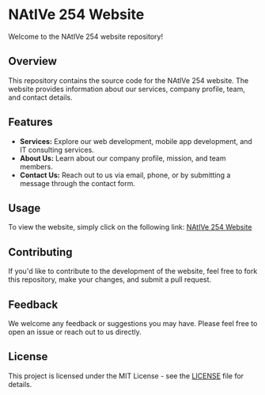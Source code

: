 # NAtIVe 254 Website

Welcome to the NAtIVe 254 website repository!

## Overview

This repository contains the source code for the NAtIVe 254 website. The website provides information about our services, company profile, team, and contact details.

## Features

- **Services:** Explore our web development, mobile app development, and IT consulting services.
- **About Us:** Learn about our company profile, mission, and team members.
- **Contact Us:** Reach out to us via email, phone, or by submitting a message through the contact form.

## Usage

To view the website, simply click on the following link: [NAtIVe 254 Website](https://nturukunga.github.io/)

## Contributing

If you'd like to contribute to the development of the website, feel free to fork this repository, make your changes, and submit a pull request.

## Feedback

We welcome any feedback or suggestions you may have. Please feel free to open an issue or reach out to us directly.

## License

This project is licensed under the MIT License - see the [LICENSE](LICENSE) file for details.
